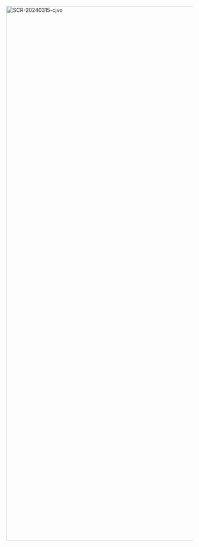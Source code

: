 
<img width="1440" alt="SCR-20240315-cjvo" src="https://github.com/ALL-ALL-ALL/ColorButton/assets/157831738/e00560ed-a36d-44e2-acab-91b6b6878692">
